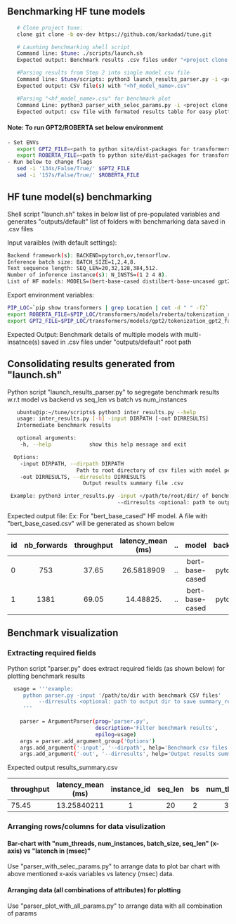 ## Benchmarking HF tune models

```bash
   # Clone project tune:
   clone git clone -b ov-dev https://github.com/karkadad/tune.git
```

```bash
   # Launhing benchmarking shell script 
   Command line: $tune: ./scripts/launch.sh
   Expected output: Benchmark results .csv files under "<project clone path>/tune/outputs/default/"
```

```bash
   #Parsing results from Step 2 into single model csv file 
   Command line: $tune/scripts: python3 launch_results_parser.py -i <project clone path>/tune/outputs/default/
   Expected output: CSV file(s) with "<hf_model_name>.csv"
```

```bash
   #Parsing "<hf_model_name>.csv" for benchmark plot
   Command Line: python3 parser_with_selec_params.py -i <project clone path>/tune/scripts/.
   Expected output: csv file with formated results table for easy plotting and visualization
```
 
  #### Note: To run GPT2/ROBERTA set below environment
  ```bash
  - Set ENVs
     export GPT2_FILE=<path to python site/dist-packages for transformers>/transformers/models/gpt2/tokenization_gpt2_fast.py
     export ROBERTA_FILE=<path to python site/dist-packages for transformers>/transformers/models/roberta/tokenization_roberta_fast.py
  - Run below to change flags
     sed -i '134s/False/True/' $GPT2_FILE
     sed -i '157s/False/True/' $ROBERTA_FILE
  ```

## HF tune model(s) benchmarking 
  Shell script "launch.sh" takes in below list of pre-populated variables and generates "outputs/default" list of folders
  with benchmarking data saved in .csv files 

  Input varaibles (with default settings):

  ```bash
  Backend framework(s): BACKEND=pytorch,ov,tensorflow.
  Inference batch size: BATCH_SIZE=1,2,4,8.
  Text sequence length: SEQ_LEN=20,32,128,384,512.
  Number of inference instance(s): N_INSTS=(1 2 4 8).
  List of HF models: MODELS=(bert-base-cased distilbert-base-uncased gpt2).
  ```
 
  Export environment variables:
  
  ```bash
  PIP_LOC=`pip show transformers | grep Location | cut -d " " -f2`
  export ROBERTA_FILE=$PIP_LOC/transformers/models/roberta/tokenization_roberta_fast.py
  export GPT2_FILE=$PIP_LOC/transformers/models/gpt2/tokenization_gpt2_fast.py
  ```
  
  Expected Output:
  Benchmark details of multiple models with multi-insatnce(s) saved in .csv files under "outputs/default" root path 
  
## Consolidating results generated from "launch.sh"
  
  Python script "launch_results_parser.py" to segregate benchmark results w.r.t model vs backend vs seq_len vs batch vs num_instances
  
  ```bash
     ubuntu@ip:~/tune/scripts$ python3 inter_results.py --help
     usage: inter_results.py [-h] -input DIRPATH [-out DIRRESULTS]
     Intermediate benchmark results

     optional arguments:
      -h, --help            show this help message and exit

    Options:
      -input DIRPATH, --dirpath DIRPATH
                        Path to root directory of csv files with model performance data
      -out DIRRESULTS, --dirresults DIRRESULTS
                          Output results summary file .csv

   Example: python3 inter_results.py -input </path/to/root/dir/ of benchmark csv data> 
                                     --dirresults <optional: path to output dir to save summary_results.csv>
  ```
  
  Expected output file:
   Ex: For "bert_base_cased" HF model. A file with "bert_base_cased.csv" will be generated as shown below
   
| id	| nb_forwards |	throughput  | latency_mean (ms)| .. | model           | backend | seq_len | bs  |	threads |	instance |
| --- |:-----------:|:-----------:|:----------------:|:--:|:---------------:|:-------:|:-------:|:---:|:-------:| --------:|
| 0   |	753	        |	37.65       | 26.5818909	     | .. | bert-base-cased |	pytorch	| 128	    |  2	|  32     |	1        |
| 1   |	1381        |	69.05       | 14.48825. 	     | .. | bert-base-cased |	pytorch	| 32	    |  2	|  32     |	1        |


## Benchmark visualization

### Extracting required fields 

Python script "parser.py" does extract required fields (as shown below) for plotting benchmark results

```bash
  usage = '''example:
     python parser.py -input '/path/to/dir with benchmark CSV files' 
          --dirresults <optional: path to output dir to save summary_results.csv>
     '''
    
    parser = ArgumentParser(prog='parser.py',
                            description='Filter benchmark results',
                            epilog=usage)
    args = parser.add_argument_group('Options')
    args.add_argument('-input', '--dirpath', help='Benchmark csv files direcotry path', required=True)
    args.add_argument('-out', '--dirresults', help='Output results summary file .csv', required=False, type=str, default='result_summary.csv')
 ```
Expected output results_summary.csv 

|throughput |	latency_mean (ms) |	instance_id	|    seq_len	     | bs |	num_threads |	model_name      | backend  |
| --------- |:-----------------:|:-----------:|:----------------:|:--:|:-----------:|:---------------:|:--------:|
|  75.45	  |    13.25840211 	  |      1	    |         20       |	2 |	    32	    | bert_base_cased	|  pytorch | 


### Arranging rows/columns for data visulization

#### Bar-chart with "num_threads, num_instances, batch_size, seq_len" (x-axis) vs "latench in (msec)"

 Use "parser_with_selec_params.py" to arrange data to plot bar chart with above mentioned x-axis variables vs latency (msec) data.
 
#### Arranging data (all combinations of attributes) for plotting
 
 Use "parser_plot_with_all_params.py" to arrange data with all combination of params
 
 
   
